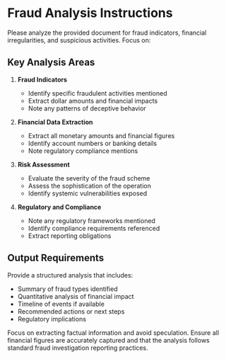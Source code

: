 # Fraud Analysis Instructions

Please analyze the provided document for fraud indicators, financial irregularities, and suspicious activities. Focus on:

## Key Analysis Areas

1. **Fraud Indicators**
   - Identify specific fraudulent activities mentioned
   - Extract dollar amounts and financial impacts
   - Note any patterns of deceptive behavior

2. **Financial Data Extraction**
   - Extract all monetary amounts and financial figures
   - Identify account numbers or banking details
   - Note regulatory compliance mentions

3. **Risk Assessment**
   - Evaluate the severity of the fraud scheme
   - Assess the sophistication of the operation
   - Identify systemic vulnerabilities exposed

4. **Regulatory and Compliance**
   - Note any regulatory frameworks mentioned
   - Identify compliance requirements referenced
   - Extract reporting obligations

## Output Requirements

Provide a structured analysis that includes:
- Summary of fraud types identified
- Quantitative analysis of financial impact
- Timeline of events if available
- Recommended actions or next steps
- Regulatory implications

Focus on extracting factual information and avoid speculation. Ensure all financial figures are accurately captured and that the analysis follows standard fraud investigation reporting practices.